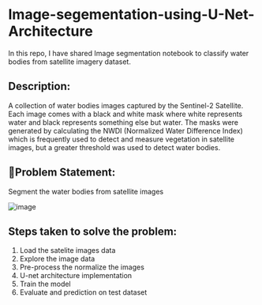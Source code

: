 # Image-segementation-using-U-Net-Architecture
In this repo, I have shared Image segmentation notebook to classify water bodies from satellite imagery dataset.

## **Description:**
A collection of water bodies images captured by the Sentinel-2 Satellite. Each image comes with a black and white mask where white represents water and black represents something else but water. The masks were generated by calculating the NWDI (Normalized Water Difference Index) which is frequently used to detect and measure vegetation in satellite images, but a greater threshold was used to detect water bodies.


## **🧭Problem Statement:** 
Segment the water bodies from satellite images

![image](https://user-images.githubusercontent.com/88608935/230837760-fccbc449-ed8e-4300-9016-1208ae85dcc1.png)


## **Steps taken to solve the problem:**

1. Load the satelite images data
2. Explore the image data
3. Pre-process the normalize the images
4. U-net architecture implementation
5. Train the model 
6. Evaluate and prediction on test dataset
